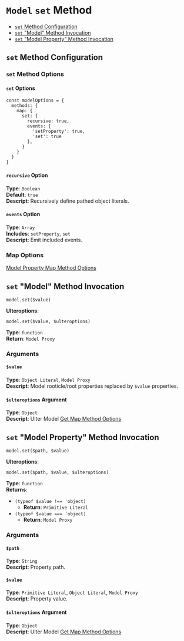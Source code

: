 # `Model` `set` Method
 - [`set` Method Configuration](#set-method-configuration)
 - [`set` "Model" Method Invocation](#set-model-method-invocation)
 - [`set` "Model Property" Method Invocation](#set-model-property-method-invocation)
## `set` Method Configuration
### `set` Method Options
#### `set` Options
```
const modelOptions = {
  methods: {
    map: {
      set: {
        recursive: true,
        events: {
          'setProperty': true,
          'set': true
        },
      }
    }
  }
}
```
#### `recursive` Option
**Type**: `Boolean`  
**Default**: `true`  
**Descript**: Recursively define pathed object literals.  
#### `events` Option
**Type**: `Array`  
**Includes**: `setProperty`, `set`  
**Descript**: Emit included events.  

### Map Options
[Model Property Map Method Options](../index.md#path-options)

## `set` "Model" Method Invocation
```
model.set($value)
```
**Ulteroptions**:  
```
model.set($value, $ulteroptions)
```
**Type**: `function`  
**Return**: `Model Proxy`  
### Arguments
#### `$value`
**Type**: `Object Literal`, `Model Proxy`  
**Descript**: Model rooticle/root properties replaced by `$value` properties.  
#### `$ulteroptions` Argument
**Type**: `Object`  
**Descript**: Ulter Model [Get Map Method Options](#get-method-options)

## `set` "Model Property" Method Invocation
```
model.set($path, $value)
```
**Ulteroptions**:  
```
model.set($path, $value, $ulteroptions)
```
**Type**: `function`  
**Returns**:  
 - `(typeof $value !== 'object)`  
   - **Return**:  `Primitive Literal`  
 - `(typeof $value === 'object)`  
   - **Return**: `Model Proxy`  
### Arguments
#### `$path`
**Type**: `String`  
**Descript**: Property path.  
#### `$value`
**Type**: `Primitive Literal`, `Object Literal`, `Model Proxy`  
**Descript**: Property value. 
#### `$ulteroptions` Argument
**Type**: `Object`  
**Descript**: Ulter Model [Get Map Method Options](#get-method-options)
